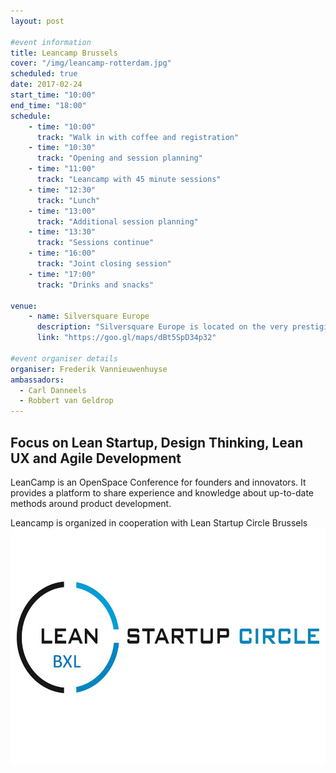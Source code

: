 ```yaml
---
layout: post

#event information
title: Leancamp Brussels
cover: "/img/leancamp-rotterdam.jpg"
scheduled: true
date: 2017-02-24
start_time: "10:00"
end_time: "18:00"
schedule:
    - time: "10:00"
      track: "Walk in with coffee and registration"
    - time: "10:30"
      track: "Opening and session planning"
    - time: "11:00"
      track: "Leancamp with 45 minute sessions"
    - time: "12:30"
      track: "Lunch"
    - time: "13:00"
      track: "Additional session planning"
    - time: "13:30"
      track: "Sessions continue"
    - time: "16:00"
      track: "Joint closing session"
    - time: "17:00"
      track: "Drinks and snacks"

venue:
    - name: Silversquare Europe
      description: "Silversquare Europe is located on the very prestigious Square de Meeûs, at the heart of the EU District and 200 meters away from the EU Parliament and the Luxemburg train station."
      link: "https://goo.gl/maps/dBt5SpD34p32"

#event organiser details
organiser: Frederik Vannieuwenhuyse
ambassadors:
  - Carl Danneels
  - Robbert van Geldrop
---
```

## Focus on Lean Startup, Design Thinking, Lean UX and Agile Development

LeanCamp is an OpenSpace Conference for founders and innovators. It provides a platform to share experience and knowledge about up-to-date methods around product development.

Leancamp is organized in cooperation with Lean Startup Circle Brussels
![LSC BXL logo](/img/LeanStartupCircleBXL_Logo.jpg)
